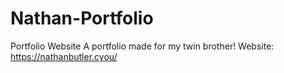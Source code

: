 # Nathan-Portfolio

Portfolio Website
A portfolio made for my twin brother! 
Website: https://nathanbutler.cyou/
